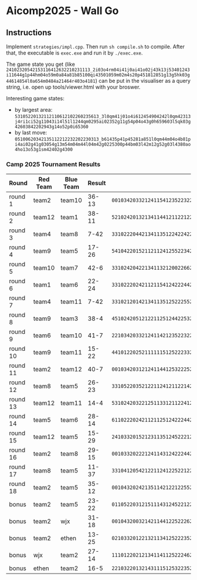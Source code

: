 # Aicomp2025 - Wall Go

## Instructions

Implement `strategies/impl.cpp`. Then run `sh compile.sh` to compile. After that, the executable is `exec.exe` and run it by `./exec.exe`.

The game state you get (like `24102320542153116412632210231113_2i03o4rm04i41j0ai41o02j43k13j53401243i11644g1p44hm04o59m0a84a81b85100qi43501059m02m4s20p451812851g13g5hk03g44614854l0a654m0484a21464r403o4181`) can be put in the visualiser as a query string, i.e. open up tools/viewer.html with your broswer.

Interesting game states:
- by largest area: `53105220132112110612102260235613_3l0qm41j01o4i612454904242l0qm42313j4ri1ci52g11043i14l51l1244qm0295ai02352g11g54p04o43g0h659603l5qk03g42603842202943g14o52p0i65360`
- by last move: `05100620342135112212232202230313_b61435p41p45281a851l0qm44m04o4b81pi4ai02g41g03054g13m54m04m44l04m42g0225300p44bm03l42m12g52g03l4380ao4ho13o53g1sm42402g4300`

### Camp 2025 Tournament Results

| Round | Red Team | Blue Team | Result | Game String |
|-------|----------|-----------|---------|-------------|
| round 1 | team2 | team10 | 36-13 | `00103420332124115412352232234213_1403543501442o0154pi0985451ik4r213i52k13j5r21jk5381ao5130b65jm03g43219i4bi0205291r25s21pi5301` |
| round 2 | team12 | team1 | 38-11 | `52102420132134114412112212233313_bo0q64ri04i4rk02o59o02453o0265` |
| round 3 | team4 | team8 | 7-42 | `33102220442134113512242242234313_920254p40205p40135h40245h41p65ho09851k11451o0185hk01851503451l1424q61h64q61h64161c641412l4` |
| round 4 | team9 | team5 | 17-26 | `54104220152112112412552234235213_sm1924k81c643j1i442o0424ao13051m1p45j60485121235r20i643g1rm54303p5j41a24k601i5ao0165220b852213842m0324980284140rm43g01p41502o4460ri42314o5450` |
| round 5 | team10 | team7 | 42-6 | `33102420422134113212002266233513_101am5250k64ri1155ao01654j1k45bm0a25460ci5ri12g5kk04859613054k0am4b60124a813i4180` |
| round 6 | team1 | team6 | 22-24 | `33102220242112115412422244231513_p601i43g11l4jo11l44j0134km0p44km03442m0165h60254150i851j0qk4400285201jo41i1pk4401r644502g5160405` |
| round 7 | team4 | team11 | 7-42 | `33102120142134113512522255234313_pi0484ho0io41303g4p41c65h41455pi1k641l1b24hk1445191225r61ci51m0kk5391c252p0` |
| round 8 | team9 | team3 | 38-4 | `45102420512122112512442253235213_r211k43k1ci54j1h84280485341rm5b202g5141si5141345pi1hk51i0464q40jo54k13j53l01o5180145ai0am44l1b85bm1jk52o04i4i612g4431205` |
| round 9 | team6 | team10 | 41-7 | `22103420332124114212352232234413_2004m52603g4290285ho0434180334161125191am53402j51o01g5p20224b60cm5190kk5c80` |
| round 10 | team9 | team11 | 15-22 | `44101220252111111512522233235113_130jo5201bo4p61jk4j404051l0r25jk0404ri0i644512g4co0404qk0424io03242013i43o0qi5q202444212o5h801m5kk02343802942612g42204843m0204b603049o01g42g11m5ho01k5hm1` |
| round 11 | team2 | team12 | 40-7 | `00103420312124114412532225234113_150c642j0jk5rm0qi5341r25240bi52j0p45km1385ho0hk52803o5io0jk51j14p49m1304a204k4480r44im0384i40204jo01m43k02g5s41io4161` |
| round 12 | team8 | team5 | 26-23 | `33105220352122112412112214234213_j40464120424qi1c641i14853804242l13i4151jo4141jk43303i4p41i441g0jm53o1ai41o1pi41k03652g14k5401284` |
| round 13 | team12 | team11 | 14-4 | `53102420322125113312112241232213_181jo43414k5q21445p61235bo14254k1234241cm54j12j5b81j84kk0q44cm0cm5hk0j651o04k5391kk52g1i84im1425km11l53k1co5p40hk4rk03244j0b242m0q24141364401p44jo03842g12452i14051j1105p60104490` |
| round 14 | team5 | team6 | 28-14 | `61102220242112112512422244233313_130h85b60p65c201j54402m5321pi43g1284q412o43813m4b211642m0j443k12m51p19651514p51611k4hm14554o1hm4i812g4c613g53k11453i1` |
| round 15 | team12 | team5 | 15-29 | `24103320152123113512452221233413_pk1k64pk1k642p1c653m02j5bo02m51i1s654o04352g0924180qi41m04442g03o4i41jo4pk13k4h40jk43603k4361j65pk1bi49m1k641k14241p12243o01242802k4` |
| round 16 | team2 | team8 | 29-15 | `00103320222124114312422244234113_351qk41504j44k11i44i12p4bo01m4jk1125281965k60q454o12g41i13g42o1co44013g41i12942203851k13644k0405231hk5q612044812252902243g0h64301` |
| round 17 | team8 | team5 | 11-37 | `33104120542122112412252212234213_qk01j4p611541614644p1pk4ci1p45ri12j54o12o5pk14m43o11i4h811m44004o42i0hk49m0rm5hk09643o0rk5` |
| round 18 | team2 | team5 | 35-12 | `00104320242135114212212255231413_150bo4kk12k4201k45121425kk11251m1484bo02j4981p24b81b85jk09844312m4k604g5201rk52o14o5bi14351i0h65250445260j65c20135im0204` |
| bonus | team2 | team5 | 23-22 | `01105220312151114312452212233513_i402p4151q24181j841l0384k802j43i13i41202o42k1j85b60p241m0io5cm0q644l0p45h61a243j14843612o43k1qm4c213i4ik13o42204k4k80424220344i804g5r61jm5221` |
| bonus | team2 | wjx | 31-18 | `00104320032142114412252226231413_290b25400924h60294260255381h64480k651o1165a60r44bm0354341465p41q243i0c842l0k45km0hk52i0ko43o0qm41o01054g0sk5401` |
| bonus | team2 | ethen | 13-25 | `02103320122132113412522235234513_b21bi5251354rk0254hm11652i0485bi0qk4h40125361j45450c25160q45p609651m11454o12951k12243903k5280ci5120p24b212g53m1j84401j844p1p242g04o41414m41g0am41o02i41o0` |
| bonus | wjx | team2 | 27-14 | `11101220212134114112522246231313_ko0354441b841l1k84bm1rk52j1124151c85981165am0c852o0s451i0j651l0b843m1355kk11k4rk14m4k60485jk01l5pi13m59o1105bm12k42404g53o1bi52204651202k52002i51804o4` |
| bonus | ethen | team2 | 16-5 | `22103220132143111512532235235113_jo0c644203k51604k54o1p45km1i44qi14859i0b254i1ci52411p4c61c84i80q64s20134k604444401544l1pk4j612p43k0jk53i0125io01k5b214m42812j4k61204io04g51i04m5bm02i5c202i53k12i5240464pi12242l02244m01453o1j451g02251k12252204m4451` |
